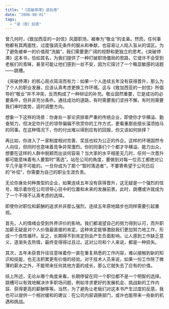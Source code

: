 ```yaml
---
title: "《突破停滞》读后感"
date: "2006-08-01"
tags: 
  - "读（观）后感"
---
```


曾几何时，《致加西亚的一封信》风靡职场，被奉为“敬业”的圭臬。然而，任何事物都有其两面性，过度强调无条件的服从和奉献，也容易让人陷入盲从的误区。为了避免被单一的价值观“洗脑”，我们需要更广阔的视野和更独立的思考。《突破停滞》这本书，恰如其名，为我们提供了一种打破职场僵局的思路，它或许不会受到老板们的青睐，甚至可能让他们感到一丝不安，因为它探讨了一个略显敏感的话题——跳槽。

《突破停滞》的核心观点简洁而有力：如果一个人连续五年没有获得晋升，那么为了个人的职业发展，应该认真考虑更换工作环境。这与《致加西亚的一封信》所倡导的“敬业”并不冲突，反而构成了一种辩证的补充。敬业固然重要，它是成功的必要条件，但并非充分条件。通往成功的道路，有时需要我们坚持不懈，有时则需要我们审时度势，适时调整方向。

想象一下这样的场景：你身处一家论资排辈严重的传统企业，即使你才华横溢、勤奋努力，但决定你升迁的领导偏偏不欣赏你的工作方式，更看重那些擅长溜须拍马的同事。在这种情况下，你的付出难以得到应有的回报，你又该如何抉择？

再比如，你进入了一家制度相对完善、奖惩也较为公正的外企。这样的环境固然令人向往，但同时也意味着竞争异常激烈。你的同事们个个都才华横溢、能力出众，想要在这样的人群中脱颖而出谈何容易？当大家的水平相差无几时，任何一次晋升都可能意味着有人要暂时“落选”。站在公司的角度，要做到对每一位员工都绝对公平几乎是不可能的。一旦你成为了那个“暂时落选者”，不要寄希望于公司日后的“补偿”，你需要为自己的职业生涯负责。

无论你身处何种类型的企业，如果连续五年没有获得晋升，这无疑是一个强烈的信号，暗示着你在公司领导心目中的位置和未来的发展前景。此时，跳槽或许就成为了一个不得不认真考虑的选择。

即使你对职位和薪酬的追求并非那么强烈，连续五年原地踏步也同样需要引起重视。

首先，人的情绪会受到外界评价的影响。我们都渴望自己的努力得到认可，而升职加薪无疑是对个人价值最直接的肯定。这种肯定能够激励我们更加努力地工作，形成一个良性循环。反之，长期得不到肯定则会产生负面影响，让人感到工作缺乏意义，逐渐失去热情，最终变得得过且过。这对公司和个人来说，都是一种损失。

其次，五年未获晋升往往意味着你一直在重复熟悉的工作内容，难以接触到新的知识和技能，也无法积累更有价值的经验。对于技术人员来说，如果一份工作除了微薄的薪水之外，不能带来任何其他方面的成长，那么它就失去了应有的价值。

综上所述，无论从哪个角度来看，长期停留在同一个职位都不是一个明智的选择。跳槽可以有效地解决许多职场问题，例如寻求更好的发展机会、挑战新的工作内容、获得更高的薪酬等等。当然，为了避免让老板们对这本书产生过度的反感，我也可以提供一个相对缓和的建议：在公司内部调换部门，或许也能带来一些新的机遇和挑战。